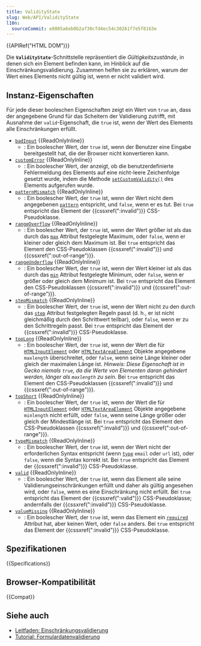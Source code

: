 ```yaml
---
title: ValidityState
slug: Web/API/ValidityState
l10n:
  sourceCommit: e8805a6eb0b2af30cfd4ec54c30261f7e5f8163e
---
```


{{APIRef("HTML DOM")}}

Die **`ValidityState`**-Schnittstelle repräsentiert die _Gültigkeitszustände_, in denen sich ein Element befinden kann, im Hinblick auf die Einschränkungsvalidierung. Zusammen helfen sie zu erklären, warum der Wert eines Elements nicht gültig ist, wenn er nicht validiert wird.

## Instanz-Eigenschaften

Für jede dieser booleschen Eigenschaften zeigt ein Wert von `true` an, dass der angegebene Grund für das Scheitern der Validierung zutrifft, mit Ausnahme der `valid`-Eigenschaft, die `true` ist, wenn der Wert des Elements alle Einschränkungen erfüllt.

- [`badInput`](/de/docs/Web/API/ValidityState/badInput) {{ReadOnlyInline}}
  - : Ein boolescher Wert, der `true` ist, wenn der Benutzer eine Eingabe bereitgestellt hat, die der Browser nicht konvertieren kann.
- [`customError`](/de/docs/Web/API/ValidityState/customError) {{ReadOnlyInline}}
  - : Ein boolescher Wert, der anzeigt, ob die benutzerdefinierte Fehlermeldung des Elements auf eine nicht-leere Zeichenfolge gesetzt wurde, indem die Methode [`setCustomValidity()`](/de/docs/Web/API/HTMLObjectElement/setCustomValidity) des Elements aufgerufen wurde.
- [`patternMismatch`](/de/docs/Web/API/ValidityState/patternMismatch) {{ReadOnlyInline}}
  - : Ein boolescher Wert, der `true` ist, wenn der Wert nicht dem angegebenen [`pattern`](/de/docs/Web/HTML/Element/input#pattern) entspricht, und `false`, wenn er es tut. Bei `true` entspricht das Element der {{cssxref(":invalid")}} CSS-Pseudoklasse.
- [`rangeOverflow`](/de/docs/Web/API/ValidityState/rangeOverflow) {{ReadOnlyInline}}
  - : Ein boolescher Wert, der `true` ist, wenn der Wert größer ist als das durch das [`max`](/de/docs/Web/HTML/Element/input#max) Attribut festgelegte Maximum, oder `false`, wenn er kleiner oder gleich dem Maximum ist. Bei `true` entspricht das Element den CSS-Pseudoklassen {{cssxref(":invalid")}} und {{cssxref(":out-of-range")}}.
- [`rangeUnderflow`](/de/docs/Web/API/ValidityState/rangeUnderflow) {{ReadOnlyInline}}
  - : Ein boolescher Wert, der `true` ist, wenn der Wert kleiner ist als das durch das [`min`](/de/docs/Web/HTML/Element/input#min) Attribut festgelegte Minimum, oder `false`, wenn er größer oder gleich dem Minimum ist. Bei `true` entspricht das Element den CSS-Pseudoklassen {{cssxref(":invalid")}} und {{cssxref(":out-of-range")}}.
- [`stepMismatch`](/de/docs/Web/API/ValidityState/stepMismatch) {{ReadOnlyInline}}
  - : Ein boolescher Wert, der `true` ist, wenn der Wert nicht zu den durch das [`step`](/de/docs/Web/HTML/Element/input#step) Attribut festgelegten Regeln passt (d. h., er ist nicht gleichmäßig durch den Schrittwert teilbar), oder `false`, wenn er zu den Schrittregeln passt. Bei `true` entspricht das Element der {{cssxref(":invalid")}} CSS-Pseudoklasse.
- [`tooLong`](/de/docs/Web/API/ValidityState/tooLong) {{ReadOnlyInline}}
  - : Ein boolescher Wert, der `true` ist, wenn der Wert die für [`HTMLInputElement`](/de/docs/Web/API/HTMLInputElement) oder [`HTMLTextAreaElement`](/de/docs/Web/API/HTMLTextAreaElement) Objekte angegebene `maxlength` überschreitet, oder `false`, wenn seine Länge kleiner oder gleich der maximalen Länge ist. _Hinweis: Diese Eigenschaft ist in Gecko niemals `true`, da die Werte von Elementen daran gehindert werden, länger als `maxlength` zu sein._ Bei `true` entspricht das Element den CSS-Pseudoklassen {{cssxref(":invalid")}} und {{cssxref(":out-of-range")}}.
- [`tooShort`](/de/docs/Web/API/ValidityState/tooShort) {{ReadOnlyInline}}
  - : Ein boolescher Wert, der `true` ist, wenn der Wert die für [`HTMLInputElement`](/de/docs/Web/API/HTMLInputElement) oder [`HTMLTextAreaElement`](/de/docs/Web/API/HTMLTextAreaElement) Objekte angegebene `minlength` nicht erfüllt, oder `false`, wenn seine Länge größer oder gleich der Mindestlänge ist. Bei `true` entspricht das Element den CSS-Pseudoklassen {{cssxref(":invalid")}} und {{cssxref(":out-of-range")}}.
- [`typeMismatch`](/de/docs/Web/API/ValidityState/typeMismatch) {{ReadOnlyInline}}
  - : Ein boolescher Wert, der `true` ist, wenn der Wert nicht der erforderlichen Syntax entspricht (wenn [`type`](/de/docs/Web/HTML/Element/input#type) `email` oder `url` ist), oder `false`, wenn die Syntax korrekt ist. Bei `true` entspricht das Element der {{cssxref(":invalid")}} CSS-Pseudoklasse.
- [`valid`](/de/docs/Web/API/ValidityState/valid) {{ReadOnlyInline}}
  - : Ein boolescher Wert, der `true` ist, wenn das Element alle seine Validierungseinschränkungen erfüllt und daher als gültig angesehen wird, oder `false`, wenn es eine Einschränkung nicht erfüllt. Bei `true` entspricht das Element der {{cssxref(":valid")}} CSS-Pseudoklasse; andernfalls der {{cssxref(":invalid")}} CSS-Pseudoklasse.
- [`valueMissing`](/de/docs/Web/API/ValidityState/valueMissing) {{ReadOnlyInline}}
  - : Ein boolescher Wert, der `true` ist, wenn das Element ein [`required`](/de/docs/Web/HTML/Element/input#required) Attribut hat, aber keinen Wert, oder `false` anders. Bei `true` entspricht das Element der {{cssxref(":invalid")}} CSS-Pseudoklasse.

## Spezifikationen

{{Specifications}}

## Browser-Kompatibilität

{{Compat}}

## Siehe auch

- [Leitfaden: Einschränkungsvalidierung](/de/docs/Web/HTML/Constraint_validation)
- [Tutorial: Formulardatenvalidierung](/de/docs/Learn/Forms/Form_validation)
